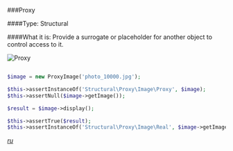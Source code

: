 ###Proxy

####Type: Structural

####What it is:
Provide a surrogate or placeholder for another object to control access to it.

![Proxy]

```php

$image = new ProxyImage('photo_10000.jpg');

$this->assertInstanceOf('Structural\Proxy\Image\Proxy', $image);
$this->assertNull($image->getImage());

$result = $image->display();

$this->assertTrue($result);
$this->assertInstanceOf('Structural\Proxy\Image\Real', $image->getImage());

```
_[ru][Ru Proxy]_

[Proxy]: https://github.com/olegre/DesignPatterns/blob/master/~images/Proxy.png
[Ru Proxy]: https://github.com/olegre/DesignPatterns/blob/master/~images/ru/Proxy.png
